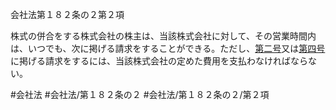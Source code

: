 会社法第１８２条の２第２項

株式の併合をする株式会社の株主は、当該株式会社に対して、その営業時間内は、いつでも、次に掲げる請求をすることができる。ただし、[第二号](会社法＿＿＿＿第１８２条の２第２項第２号)又は[第四号](会社法＿＿＿＿第１８２条の２第２項第４号)に掲げる請求をするには、当該株式会社の定めた費用を支払わなければならない。

#会社法
#会社法/第１８２条の２
#会社法/第１８２条の２/第２項
